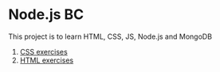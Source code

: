 # Node.js BC

This project is to learn HTML, CSS, JS, Node.js and MongoDB

1. [CSS  exercises](css)
2. [HTML  exercises](html)

